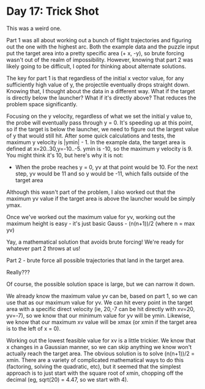# Day 17: Trick Shot

This was a weird one.

Part 1 was all about working out a bunch of flight trajectories and figuring out the one with the highest arc. Both the example data and the puzzle input put the target area into a pretty specific area (+ x, -y), so brute forcing wasn't out of the realm of impossibility. However, knowing that part 2 was likely going to be difficult, I opted for thinking about alternate solutions.

The key for part 1 is that regardless of the initial x vector value, for any sufficiently high value of y, the projectile eventually drops straight down. Knowing that, I thought about the data in a different way.  What if the target is directly below the launcher? What if it's directly above? That reduces the problem space significantly.

Focusing on the y velocity, regardless of what we set the initial y value to, the probe will eventually pass through y = 0. It's speeding up at this point, so if the target is below the launcher, we need to figure out the largest value of y that would still hit. After some quick calculations and tests, the maximum y velocity is |ymin| - 1. In the example data, the target area is defined at x=20..30,y=-10..-5. ymin is -10, so the maximum y velocity is 9. You might think it's 10, but here's why it is not:
* When the probe reaches y = 0, yv at that point would be 10. For the next step, yv would be 11 and so y would be -11, which falls outside of the target area

Although this wasn't part of the problem, I also worked out that the maximum yv value if the target area is above the launcher would be simply ymax.

Once we've worked out the maximum value for yv, working out the maximum height is easy - it's just basic Gauss - (n(n+1))/2 (where n = max yv)

Yay, a mathematical solution that avoids brute forcing! We're ready for whatever part 2 throws at us!

Part 2 - brute force all possible trajectories that land in the target area.

Really???

Of course, the possible solution space is large, but we can narrow it down.

We already know the maximum value yv can be, based on part 1, so we can use that as our maximum value for yv. We can hit every point in the target area with a specific direct velocity (ie, 20,-7 can be hit directly with xv=20, yv=-7), so we know that our minimum value for yv will be ymin. Likewise, we know that our maximum xv value will be xmax (or xmin if the target area is to the left of x = 0).

Working out the lowest feasible value for xv is a little trickier. We know that x changes in a Gaussian manner, so we can skip anything we know won't actually reach the target area. The obvious solution is to solve (n(n+1))/2 = xmin. There are a variety of complicated mathematical ways to do this (factoring, solving the quadratic, etc), but it seemed that the simplest approach is to just start with the square root of xmin, chopping off the decimal (eg, sqrt(20) = 4.47, so we start with 4).
